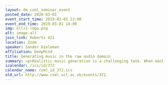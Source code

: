 ```yaml
---
layout: dm_csml_seminar_event
posted_date: 2020-03-01
event_start_time: 2019-03-01 13:00
event_end_time: 2019-03-01 14:00
img: ellis-logo.png
alt: image-alt
join_link: Roberts 421
location: Zoom
speaker: Sander Dieleman
affiliation: DeepMind
title: Generating music in the raw audio domain
summary: <p>Realistic music generation is a challenging task. When machine learning is used to build generative models of music, typically high-level representations such as scores, piano rolls or MIDI sequences are used that abstract away the idiosyncrasies of a particular performance. But these nuances are very important for our perception of musicality and realism, so we embark on modelling music in the raw audio domain. I will discuss some of the advantages and disadvantages of this approach, and the challenges it entails.</p>
icalendar: /ics/id/372
calendar_name: csml_id_372.ics
old_url: http://www.csml.ucl.ac.uk/events/372
---
```


